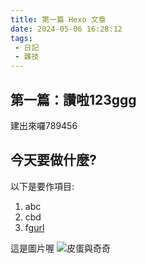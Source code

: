 ```yaml
---
title: 第一篇 Hexo 文章
date: 2024-05-06 16:28:12
tags: 
 - 日記
 - 雜技
---
```

## 第一篇：讚啦123ggg

建出來囉789456

## 今天要做什麼?

以下是要作項目:
1. abc
2. cbd
3. fg[url](https://www.google.com)

這是圖片喔
![皮蛋與奇奇](https://firebasestorage.googleapis.com/v0/b/ke-project-44f15.appspot.com/o/%E5%A5%87%E5%A5%87%E8%B7%9F%E7%9A%AE%E8%9B%8B.jpg?alt=media&token=8cacfcc6-94da-4b2d-a495-2ff4e674489a)